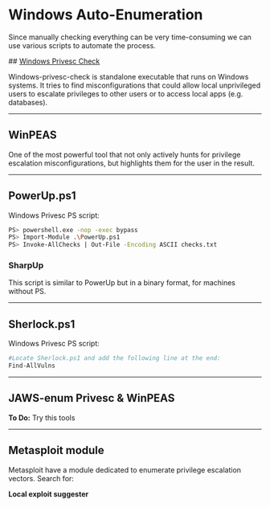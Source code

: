 # Windows Auto-Enumeration

Since manually checking everything can be very time-consuming we can use various scripts to automate the process.

## [Windows Privesc Check](https://github.com/pentestmonkey/windows-privesc-check)

Windows-privesc-check is standalone executable that runs on Windows systems. It tries to find misconfigurations that could allow local unprivileged users to escalate privileges to other users or to access local apps (e.g. databases).

_____

## WinPEAS

One of the most powerful tool that not only actively hunts for privilege escalation misconfigurations, but highlights them for the user in the result.

_____

## PowerUp.ps1

Windows Privesc PS script:
```bash
PS> powershell.exe -nop -exec bypass
PS> Import-Module .\PowerUp.ps1
PS> Invoke-AllChecks | Out-File -Encoding ASCII checks.txt
```

### SharpUp

This script is similar to PowerUp but in a binary format, for machines without PS.
______

## Sherlock.ps1

Windows Privesc PS script:

```bash
#Locate Sherlock.ps1 and add the following line at the end:
Find-AllVulns
```

_____

## JAWS-enum Privesc & WinPEAS

**To Do:** Try this tools

_____

## Metasploit module

Metasploit have a module dedicated to enumerate privilege escalation vectors. Search for:

**Local exploit suggester**
